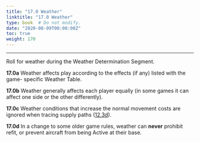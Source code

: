 ```yaml
---
title: "17.0 Weather"
linktitle: "17.0 Weather"
type: book  # Do not modify.
date: "2020-08-09T00:00:00Z"
toc: true
weight: 170
---
```

***

Roll for weather during the Weather
Determination Segment.

**17.0a** Weather affects play according to
the effects (if any) listed with the game-
specific Weather Table.

**17.0b** Weather generally affects each
player equally (in some games it can
affect one side or the other differently).

**17.0c** Weather conditions that increase
the normal movement costs are ignored
when tracing supply paths ([12.3d](../12-0-supply/#123-on-map-supply)).

**17.0d** In a change to some older game
rules, weather can **never** prohibit refit,
or prevent aircraft from being Active at
their base.
